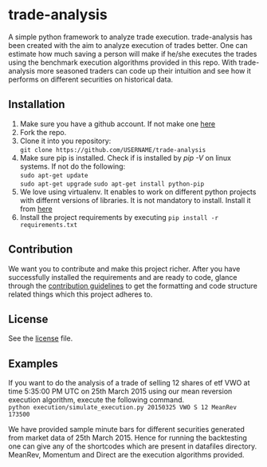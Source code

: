 # trade-analysis
A simple python framework to analyze trade execution. trade-analysis has been created with the aim to analyze execution of trades better.  One can estimate how much saving a person will make if he/she executes the trades using the benchmark execution algorithms provided in this repo.
With trade-analysis more seasoned traders can code up their intuition and see how it performs on different securities on historical data.

## Installation
1. Make sure you have a github account. If not make one [here](https://github.com/join)  
2. Fork the repo.  
3. Clone it into you repository:  
    `git clone https://github.com/USERNAME/trade-analysis`  
4. Make sure pip is installed. Check if is installed by *pip -V* on linux systems. If not do the following:  
        `sudo apt-get update`  
        `sudo apt-get upgrade`
        `sudo apt-get install python-pip`        
5. We love  using virtualenv. It enables to work on different python projects with differnt versions of libraries. It is not mandatory to install. Install it from [here](https://virtualenv.pypa.io/en/stable/installation/)  
6. Install the project requirements by executing `pip install -r requirements.txt`  

## Contribution
We want you to contribute and make this project richer. After you have successfully installed the requirements and are ready to code, glance through the [contribution guidelines](CONTRIBUTING.md) to get the formatting and code structure related things which this project adheres to.

## License
See the [license](LICENSE) file.

## Examples
If you want to do the analysis of a trade of selling 12 shares of etf VWO at time 5:35:00 PM UTC on 25th March 2015 using our mean reversion execution algorithm, execute the following command.  
`python execution/simulate_execution.py 20150325 VWO S 12 MeanRev 173500`

We have provided sample minute bars for different securities generated from market data of 25th March 2015. Hence for running the backtesting one can give any of the shortcodes which are present in datafiles directory. MeanRev, Momentum and Direct are the execution algorithms provided.
